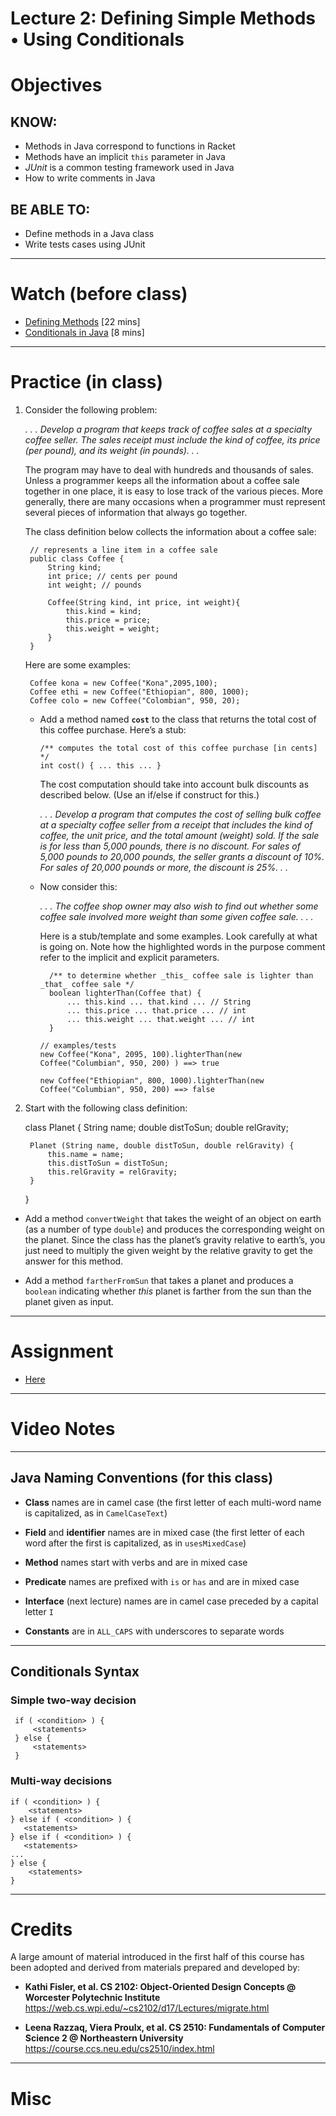 # **Lecture 2: Defining Simple Methods • Using Conditionals**

# Objectives

## KNOW:
- Methods in Java correspond to functions in Racket
- Methods have an implicit `this` parameter in Java 
- *JUnit* is a common testing framework used in Java
- How to write comments in Java

## BE ABLE TO:
- Define methods in a Java class
- Write tests cases using JUnit

---
# Watch (before class)

- [Defining Methods](https://mediaspace.berry.edu/media/lecture2a-defining-methods/0_z52p0tey) [22 mins]
- [Conditionals in Java](https://mediaspace.berry.edu/media/lecture2b-conditionals/0_2g6x51dz) [8 mins]

--- 
# Practice (in class)

1. Consider the following problem:

    *. . . Develop a program that keeps track of coffee sales at a specialty coffee seller. The sales receipt must include the kind of coffee, its price (per pound), and its weight (in pounds). . .*

    The program may have to deal with hundreds and thousands of sales. Unless a programmer keeps all the information about a coffee sale together in one place, it is easy to lose track of the various pieces. More generally, there are many occasions when a programmer must represent several pieces of information that always go together.

    The class definition below collects the information about a coffee sale:

        // represents a line item in a coffee sale
        public class Coffee {
            String kind;
            int price; // cents per pound
            int weight; // pounds
            
            Coffee(String kind, int price, int weight){
                this.kind = kind;
                this.price = price;
                this.weight = weight;
            }
        }

    Here are some examples:

        Coffee kona = new Coffee("Kona",2095,100);
        Coffee ethi = new Coffee("Ethiopian", 800, 1000);
        Coffee colo = new Coffee("Colombian", 950, 20);

    - Add a method named **`cost`** to the class that returns the total cost of this coffee purchase. Here’s a stub:    

          /** computes the total cost of this coffee purchase [in cents] */
          int cost() { ... this ... } 

      The cost computation should take into account bulk discounts as described below. (Use an if/else if construct for this.)

        *. . . Develop a program that computes the cost of selling bulk coffee at a specialty coffee seller from a receipt that includes the kind of coffee, the unit price, and the total amount (weight) sold. If the sale is for less than 5,000 pounds, there is no discount. For sales of 5,000 pounds to 20,000 pounds, the seller grants a discount of 10%. For sales of 20,000 pounds or more, the discount is 25%. . .*

    - Now consider this:

      *. . . The coffee shop owner may also wish to find out whether some coffee sale involved more weight than some given coffee sale. . . .*

        Here is a stub/template and some examples. Look carefully at what is going on. Note how the highlighted words in the purpose comment refer to the implicit and explicit parameters.

            /** to determine whether _this_ coffee sale is lighter than _that_ coffee sale */
            boolean lighterThan(Coffee that) {
                ... this.kind ... that.kind ... // String 
                ... this.price ... that.price ... // int
                ... this.weight ... that.weight ... // int
            }

          // examples/tests
          new Coffee("Kona", 2095, 100).lighterThan(new Coffee("Columbian", 950, 200) ) ==> true 

          new Coffee("Ethiopian", 800, 1000).lighterThan(new Coffee("Columbian", 950, 200) ==> false




1. Start with the following class definition:

    class Planet {
        String name;
        double distToSun;
        double relGravity;
        
        Planet (String name, double distToSun, double relGravity) {
            this.name = name;
            this.distToSun = distToSun;
            this.relGravity = relGravity;
        }  
    }

- Add a method `convertWeight` that takes the weight of an object on earth (as a number of type `double`) and produces the corresponding weight on the planet. Since the class has the planet’s gravity relative to earth’s, you just need to multiply the given weight by the relative gravity to get the answer for this method.

- Add a method `fartherFromSun` that takes a planet and produces a `boolean` indicating whether *this* planet is farther from the sun than the planet given as input.




---
# Assignment

- [Here](work/hw020.md)


---
# Video Notes




--- 
## Java Naming Conventions (for this class)

- **Class** names are in camel case (the first letter of each multi-word name is capitalized, as in `CamelCaseText`)

- **Field** and **identifier** names are in mixed case (the first letter of each word after the first is capitalized, as in `usesMixedCase`)
  
- **Method** names start with verbs and are in mixed case
  
- **Predicate** names are prefixed with `is` or `has` and are in mixed case
  
- **Interface** (next lecture) names are in camel case preceded by a capital letter `I`
  
- **Constants** are in `ALL_CAPS` with underscores to separate words


---
## Conditionals Syntax

### Simple two-way decision

     if ( <condition> ) {
         <statements>
     } else {
         <statements>
     }

### Multi-way decisions

    if ( <condition> ) {
        <statements>
    } else if ( <condition> ) {
       <statements>
    } else if ( <condition> ) {
       <statements>
    ...
    } else {
        <statements>
    }



---
# Credits

A large amount of material introduced in the first half of this course has been adopted and derived from materials prepared and developed by:

- **Kathi Fisler, et al. CS 2102: Object-Oriented Design Concepts @ Worcester Polytechnic Institute**
https://web.cs.wpi.edu/~cs2102/d17/Lectures/migrate.html

- **Leena Razzaq, Viera Proulx, et al. CS 2510: Fundamentals of Computer Science 2 @ Northeastern University**
https://course.ccs.neu.edu/cs2510/index.html

---
# Misc
